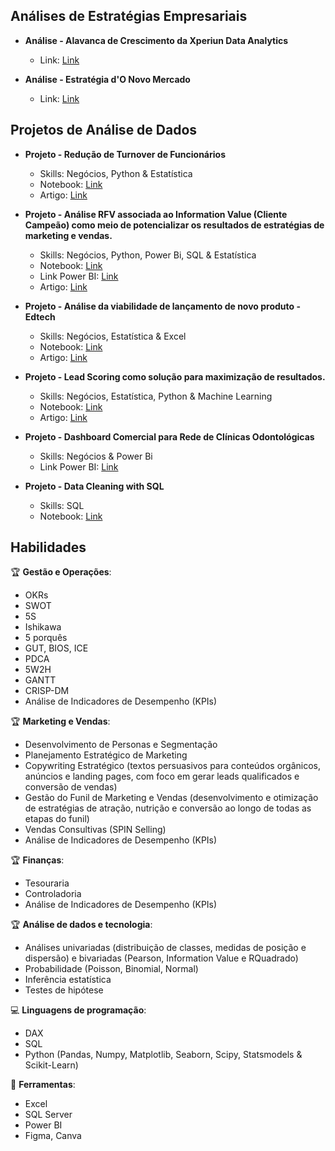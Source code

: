 ## **Análises de Estratégias Empresariais**
- **Análise - Alavanca de Crescimento da Xperiun Data Analytics**
  - Link: [Link](https://www.linkedin.com/feed/update/urn:li:activity:7204079716402683904/)
 
- **Análise - Estratégia d'O Novo Mercado**
  - Link: [Link](https://www.linkedin.com/posts/iury-leal_a-cria%C3%A7%C3%A3o-h%C3%A1-alguns-meses-do-aplicativo-activity-7187941241907527680-APo3?utm_source=share&utm_medium=member_desktop)
    
## **Projetos de Análise de Dados**
- **Projeto - Redução de Turnover de Funcionários**
  - Skills: Negócios, Python & Estatística
  - Notebook: [Link](https://github.com/iuryleal/Reducao-de-Turnover)
  - Artigo: [Link](https://medium.com/@iuryleal/redu%C3%A7%C3%A3o-de-turnover-0dd0f4f31f95)

- **Projeto - Análise RFV associada ao Information Value (Cliente Campeão) como meio de potencializar os resultados de estratégias de marketing e vendas.**
  - Skills: Negócios, Python, Power Bi, SQL & Estatística
  - Notebook: [Link](https://github.com/iuryleal/RFV-Information-Value)
  - Link Power BI: [Link](https://app.powerbi.com/view?r=eyJrIjoiZTlhNWFiNGYtMzlkNi00NjJjLThlYTEtMzk2OTAzMzc3OTUyIiwidCI6ImQyOGI5MzEwLWE5NzQtNGRjOC1iMDg4LTZmMTdhNTJjNjc2MiJ9)
  - Artigo: [Link](https://medium.com/@iuryleal/an%C3%A1lise-rfv-associada-ao-information-value-cliente-campe%C3%A3o-e5104c18c144)
 
- **Projeto - Análise da viabilidade de lançamento de novo produto - Edtech**
  - Skills: Negócios, Estatística & Excel
  - Notebook:  [Link](https://github.com/iuryleal/PesquisaMercadoEdtech)
  - Artigo: [Link](https://medium.com/@iuryleal/pesquisa-de-mercado-edtech-de1c28eb72b5)

- **Projeto - Lead Scoring como solução para maximização de resultados.**
  - Skills: Negócios, Estatística, Python & Machine Learning
  - Notebook: [Link](https://github.com/iuryleal/LeadScoring)
  - Artigo: [Link](https://medium.com/@iuryleal/lead-scoring-como-solu%C3%A7%C3%A3o-para-maximiza%C3%A7%C3%A3o-de-resultados-d573c6ccad35)

- **Projeto - Dashboard Comercial para Rede de Clínicas Odontológicas**
  - Skills: Negócios & Power Bi
  - Link Power BI: [Link](https://app.powerbi.com/view?r=eyJrIjoiZDJiNDk3MTMtMzZjNy00OTliLTlhYzMtNWFkNThjNGEyZTJmIiwidCI6ImQyOGI5MzEwLWE5NzQtNGRjOC1iMDg4LTZmMTdhNTJjNjc2MiJ9)
  
- **Projeto - Data Cleaning with SQL**
  - Skills: SQL
  - Notebook: [Link](https://github.com/iuryleal/Data-Cleaning-with-SQL)

## **Habilidades**
🏆 **Gestão e Operações**:
- OKRs
- SWOT
- 5S
- Ishikawa
- 5 porquês 
- GUT, BIOS, ICE
- PDCA
- 5W2H
- GANTT
- CRISP-DM
- Análise de Indicadores de Desempenho (KPIs)

🏆 **Marketing e Vendas**:
- Desenvolvimento de Personas e Segmentação
- Planejamento Estratégico de Marketing
- Copywriting Estratégico (textos persuasivos para conteúdos orgânicos, anúncios e landing pages, com foco em gerar leads qualificados e conversão de vendas)
- Gestão do Funil de Marketing e Vendas (desenvolvimento e otimização de estratégias de atração, nutrição e conversão ao longo de todas as etapas do funil)
- Vendas Consultivas (SPIN Selling)
- Análise de Indicadores de Desempenho (KPIs)

🏆 **Finanças**:
- Tesouraria
- Controladoria
- Análise de Indicadores de Desempenho (KPIs)

🏆 **Análise de dados e tecnologia**:
- Análises univariadas (distribuição de classes, medidas de posição e dispersão) e bivariadas (Pearson, Information Value e RQuadrado)
- Probabilidade (Poisson, Binomial, Normal)
- Inferência estatística 
- Testes de hipótese 

💻 **Linguagens de programação**:
- DAX
- SQL
- Python (Pandas, Numpy, Matplotlib, Seaborn, Scipy, Statsmodels & Scikit-Learn)

🔧 **Ferramentas**:
- Excel
- SQL Server
- Power BI
- Figma, Canva
